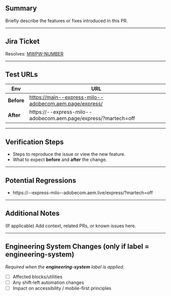 ## Summary

Briefly describe the features or fixes introduced in this PR.

---

## Jira Ticket

Resolves: [MWPW-NUMBER](https://jira.corp.adobe.com/browse/MWPW-NUMBER)

---

## Test URLs

| Env | URL |
|-------------|-----|
| **Before**  | https://main--express-milo--adobecom.aem.page/express/ |
| **After**   | https://<branch>--express-milo--adobecom.aem.page/express/?martech=off |

---

## Verification Steps

- Steps to reproduce the issue or view the new feature.
- What to expect **before** and **after** the change.

---

## Potential Regressions

- https://<branch>--express-milo--adobecom.aem.live/express/?martech=off

---

## Additional Notes

(If applicable) Add context, related PRs, or known issues here.

---

## Engineering System Changes (only if label = engineering-system)

_Required when the **engineering-system** label is applied._  
- [ ] Affected blocks/utilities  
- [ ] Any shift-left automation changes  
- [ ] Impact on accessibility / mobile-first principles  
